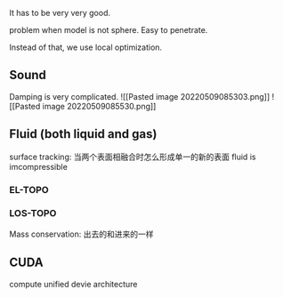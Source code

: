 It has to be very very good.

problem when model is not sphere. Easy to penetrate.

Instead of that, we use local optimization.

## Sound
Damping is very complicated.
![[Pasted image 20220509085303.png]]
![[Pasted image 20220509085530.png]]

## Fluid (both liquid and gas)
surface tracking: 当两个表面相融合时怎么形成单一的新的表面
fluid is imcompressible
### EL-TOPO
### LOS-TOPO

Mass conservation: 出去的和进来的一样

## CUDA 
compute unified devie architecture